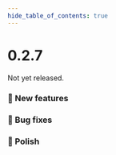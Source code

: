 ```yaml
--- 
hide_table_of_contents: true
---
```


# 0.2.7

Not yet released.

### 🚀 New features


### 🐛 Bug fixes


### 💅 Polish
